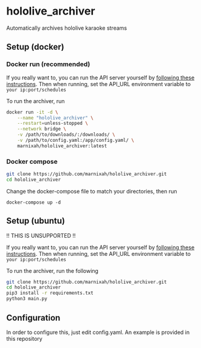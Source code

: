 # hololive_archiver
Automatically archives hololive karaoke streams

## Setup (docker)
### Docker run (recommended)
If you really want to, you can run the API server yourself by [following these instructions](https://github.com/marnixah/holo_schedule_api_docker). Then when running, set the API_URL environment variable to ``your ip:port/schedules``

To run the archiver, run
```bash
docker run -it -d \
    --name "hololive_archiver" \
    --restart=unless-stopped \
    --network bridge \
    -v /path/to/downloads/:/downloads/ \
    -v /path/to/config.yaml:/app/config.yaml/ \
    marnixah/hololive_archiver:latest
```

### Docker compose
```bash
git clone https://github.com/marnixah/hololive_archiver.git
cd hololive_archiver
```
Change the docker-compose file to match your directories, then run
```
docker-compose up -d
```
## Setup (ubuntu)
!! THIS IS UNSUPPORTED !!

If you really want to, you can run the API server yourself by [following these instructions](https://github.com/cst0601/holo_schedule_api). Then when running, set the API_URL environment variable to ``your ip:port/schedules``

To run the archiver, run the following
```bash
git clone https://github.com/marnixah/hololive_archiver.git
cd hololive_archiver
pip3 install -r requirements.txt
python3 main.py
```
## Configuration
In order to configure this, just edit config.yaml. An example is provided in this repository